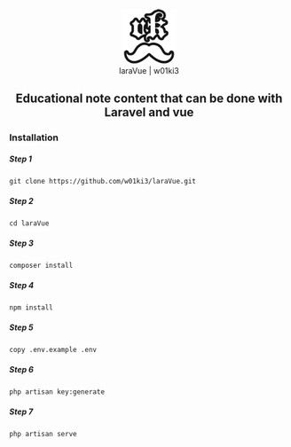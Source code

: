 <p align="center">
    <img src="public/img/vkIcon.png" style="width: 100px;">
    <br>
    laraVue | w01ki3
</p>

<h2 align="center">Educational note content that can be done with Laravel and vue </h2>

### Installation
##### Step 1
```
git clone https://github.com/w01ki3/laraVue.git
```
##### Step 2
```
cd laraVue
```
##### Step 3
```
composer install
```
##### Step 4
```
npm install
```
##### Step 5
```
copy .env.example .env
```
##### Step 6
```
php artisan key:generate
```
##### Step 7
```
php artisan serve
```